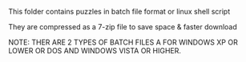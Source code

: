 This folder contains puzzles in batch file format or linux shell script

They are compressed as a 7-zip file to save space & faster download

NOTE: THER ARE 2 TYPES OF BATCH FILES A FOR WINDOWS XP OR LOWER OR DOS
AND WINDOWS VISTA OR HIGHER.

